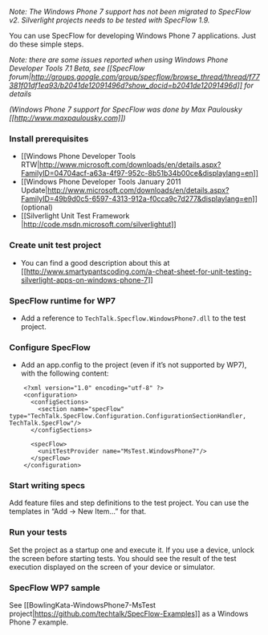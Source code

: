 _Note: The Windows Phone 7 support has not been migrated to SpecFlow v2. Silverlight projects needs to be tested with SpecFlow 1.9._

You can use SpecFlow for developing Windows Phone 7 applications. Just do these simple steps.

*Note: there are some issues reported when using Windows Phone Developer Tools 7.1 Beta, see [[SpecFlow forum|http://groups.google.com/group/specflow/browse_thread/thread/f77381f01df1ea93/b2041de12091496d?show_docid=b2041de12091496d]] for details*

*(Windows Phone 7 support for SpecFlow was done by Max Paulousky [[http://www.maxpaulousky.com]])*

### Install prerequisites

- [[Windows Phone Developer Tools RTW|http://www.microsoft.com/downloads/en/details.aspx?FamilyID=04704acf-a63a-4f97-952c-8b51b34b00ce&displaylang=en]]
- [[Windows Phone Developer Tools January 2011 Update|http://www.microsoft.com/downloads/en/details.aspx?FamilyID=49b9d0c5-6597-4313-912a-f0cca9c7d277&displaylang=en]] (optional)
- [[Silverlight Unit Test Framework |http://code.msdn.microsoft.com/silverlightut]]

### Create unit test project
- You can find a good description about this at [[http://www.smartypantscoding.com/a-cheat-sheet-for-unit-testing-silverlight-apps-on-windows-phone-7]]

### SpecFlow runtime for WP7

- Add a reference to `TechTalk.Specflow.WindowsPhone7.dll` to the test project.

### Configure SpecFlow

- Add an app.config to the project (even if it’s not supported by WP7), with the following content:

```
    <?xml version="1.0" encoding="utf-8" ?>
    <configuration>
      <configSections>
        <section name="specFlow" type="TechTalk.SpecFlow.Configuration.ConfigurationSectionHandler, TechTalk.SpecFlow"/>
      </configSections>

      <specFlow>
        <unitTestProvider name="MsTest.WindowsPhone7"/>
      </specFlow>
    </configuration>
```

### Start writing specs

Add feature files and step definitions to the test project. You can use the templates in “Add → New Item…” for that.

### Run your tests

Set the project as a startup one and execute it. If you use a device, unlock the screen before starting tests. You should see the result of the test execution displayed on the screen of your device or simulator.

### SpecFlow WP7 sample

See [[BowlingKata-WindowsPhone7-MsTest project|https://github.com/techtalk/SpecFlow-Examples]]  as a Windows Phone 7 example.